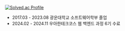 [![Solved.ac Profile](http://mazassumnida.wtf/api/v2/generate_badge?boj=olfuf)](https://solved.ac/olfuf/)

* 2017.03 - 2023.08 광운대학교 소프트웨어학부 졸업
* 2024.02 - 2024.11 우아한테크코스 웹 백엔드 과정 6기 수료

